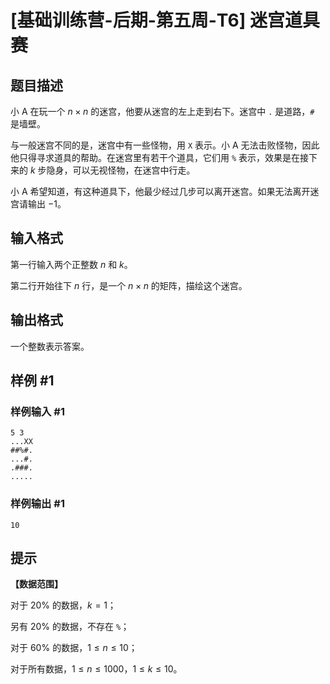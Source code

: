 # [基础训练营-后期-第五周-T6] 迷宫道具赛

## 题目描述

小 A 在玩一个 $n\times n$ 的迷宫，他要从迷宫的左上走到右下。迷宫中 `.` 是道路，`#` 是墙壁。

与一般迷宫不同的是，迷宫中有一些怪物，用 `X` 表示。小 A 无法击败怪物，因此他只得寻求道具的帮助。在迷宫里有若干个道具，它们用 `%` 表示，效果是在接下来的 $k$ 步隐身，可以无视怪物，在迷宫中行走。

小 A 希望知道，有这种道具下，他最少经过几步可以离开迷宫。如果无法离开迷宫请输出 $-1$。

## 输入格式

第一行输入两个正整数 $n$ 和 $k$。

第二行开始往下 $n$ 行，是一个 $n\times n$ 的矩阵，描绘这个迷宫。

## 输出格式

一个整数表示答案。

## 样例 #1

### 样例输入 #1

```
5 3
...XX
##%#.
...#.
.###.
.....
```

### 样例输出 #1

```
10
```

## 提示

**【数据范围】**

对于 $20\%$ 的数据，$k=1$；

另有 $20\%$ 的数据，不存在 `%`；

对于 $60\%$ 的数据，$1 \leq n \leq 10$；

对于所有数据，$1 \leq n \leq 1000$，$1 \leq k \leq 10$。
